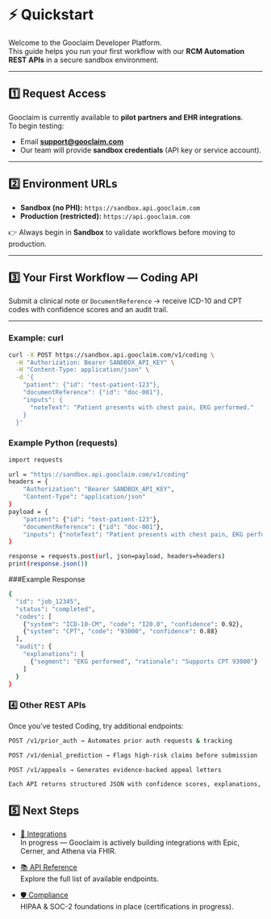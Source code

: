 # ⚡ Quickstart

Welcome to the Gooclaim Developer Platform.  
This guide helps you run your first workflow with our **RCM Automation REST APIs** in a secure sandbox environment.

---

## 1️⃣ Request Access
Gooclaim is currently available to **pilot partners and EHR integrations**.  
To begin testing:  
- Email **support@gooclaim.com**  
- Our team will provide **sandbox credentials**  (API key or service account).  

---

## 2️⃣ Environment URLs
- **Sandbox (no PHI):** `https://sandbox.api.gooclaim.com`  
- **Production (restricted):** `https://api.gooclaim.com`  

👉 Always begin in **Sandbox** to validate workflows before moving to production.

---

## 3️⃣ Your First Workflow — Coding API
Submit a clinical note or `DocumentReference` → receive ICD-10 and CPT codes with confidence scores and an audit trail.

---

### Example: curl
```bash
curl -X POST https://sandbox.api.gooclaim.com/v1/coding \
  -H "Authorization: Bearer SANDBOX_API_KEY" \
  -H "Content-Type: application/json" \
  -d '{
    "patient": {"id": "test-patient-123"},
    "documentReference": {"id": "doc-001"},
    "inputs": {
      "noteText": "Patient presents with chest pain, EKG performed."
    }
  }'
```

### Example Python (requests)
```bash
import requests

url = "https://sandbox.api.gooclaim.com/v1/coding"
headers = {
    "Authorization": "Bearer SANDBOX_API_KEY",
    "Content-Type": "application/json"
}
payload = {
    "patient": {"id": "test-patient-123"},
    "documentReference": {"id": "doc-001"},
    "inputs": {"noteText": "Patient presents with chest pain, EKG performed."}
}

response = requests.post(url, json=payload, headers=headers)
print(response.json())
```

###Example Response
```bash
{
  "id": "job_12345",
  "status": "completed",
  "codes": [
    {"system": "ICD-10-CM", "code": "I20.0", "confidence": 0.92},
    {"system": "CPT", "code": "93000", "confidence": 0.88}
  ],
  "audit": {
    "explanations": [
      {"segment": "EKG performed", "rationale": "Supports CPT 93000"}
    ]
  }
}

```

### 4️⃣ Other REST APIs

Once you’ve tested Coding, try additional endpoints:

```bash 
POST /v1/prior_auth → Automates prior auth requests & tracking
```

```bash
POST /v1/denial_prediction → Flags high-risk claims before submission
```

```bash
POST /v1/appeals → Generates evidence-backed appeal letters
```

```bash
Each API returns structured JSON with confidence scores, explanations, and audit logs.
```

## 5️⃣ Next Steps

- [🔗 Integrations](./integrations.md)  
  In progress — Gooclaim is actively building integrations with Epic, Cerner, and Athena via FHIR.  

- [📚 API Reference](./api-reference.md)  
  Explore the full list of available endpoints.  

- [🛡️ Compliance](./compliance.md)  
  HIPAA & SOC-2 foundations in place (certifications in progress).  



